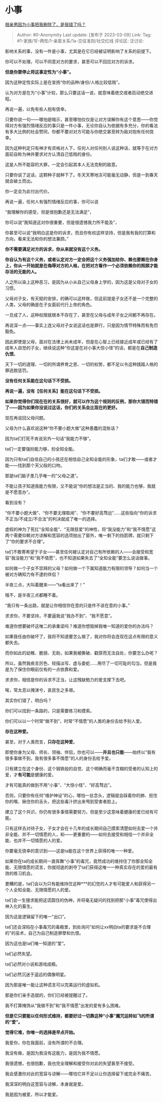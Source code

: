 # 小事
[相亲男因为小事把我删除了，是我错了吗？](https://afdian.net/p/36f1d816cdb311eda72e52540025c377)

> Author: #0-Anonymity
> Last update: [发布于 2023-03-09]
> Link:
> Tag: #1-家族/1E-两性/1-亲密关系/1a-交往准则/社交红线
> 评论区:
> 泛讨论:

影响关系的事，没有一件是小事，尤其是在它已经被证明影响了关系的前提下。

你可以不处理，可以不同意对方的要求，甚至可以不回应对方的诉求。

**但是你要停止将这事定性为“小事”。**

因为这种定性实际上是在宣扬“你的品种/身份/人格比较低贱”。

认为对方是在为“小事”计较，那么只要这话一说，就意味着绝交或者启动绝交进程。

再说一遍，以免有些人抱有侥幸。

只要你说一句——哪怕是暗示，甚至哪怕仅仅是让对方误解你有这个意思——你觉得对方有强烈情绪反应的事只是一件小事，无论你自认为依据有多充分，你的看法有多大比例的社会赞同，你都不要对对方可能与你绝交甚至转为敌对抱有任何侥幸。

因为这种判定只有神才有资格对人下，任何人对任何别人说这种话，就等于在对方面前自称为神并要求对方认清自己低贱的身份。

这是人所不能容的大罪，一定会引起其本人无法克制的敌意。

只要你说了这话，这颗种子就种下了。冬天天寒地冻可能毫无动静，但是一到春天就会破土而出。

你一定会为此付出代价。

再说一遍，任何人有强烈情绪反应的事，你可以说

“我理解你的感受，但是很抱歉还是无法满足”，

你可以说“我知道这对你很重要，但是很遗憾我力所不能及”，

你甚至可以说“我明白这是你的诉求，而且你有权这样坚持，但是我有我的打算和方向，看来无法和你的想法兼顾。”

**你不需要满足对方的诉求，你从来就没有这个义务。**

**你自认为有这个义务，或者认定对方一定会把这个义务强加给你、赖也要赖在你身上，你从一开始就是在侮辱对方的人格，在把对方看作一个必须依赖你的照顾才能存活的无能的人。**

人之所以染上这种恶习，是因为从小从自己父母身上学的，因为这是父母对子女的习惯。

父母对子女，有天赋的安排，的确可以这样做，但这前提是子女还不是一个完整的人类，父母的确是在子女面前代行上帝的角色。

一旦成了人，这种权限就根本不存在了，甚至在父母与成年子女之间都不再存在。

再说深一点——事实上连父母对子女说这话也是罪行，只是因为情节特殊而有免罚豁免。

因此即使是父母，面对在法律上尚未成年，但是在心智上已经接近成年或已经有了成年人自觉的子女，继续说这种“你这是在对小事大惊小怪”的话，都是在**自己制造仇恨**。

天下一切的道理、一切的所谓养育之恩、一切的权势，都不足以令这种践踏人格的罪逃脱惩罚。

**没有任何关系能在这句话下不受损。**

**再说一遍，没有【任何关系】能在这句话下不受损。**

**如果你觉得你们现在在的关系很好，就可以作为这个规则的反例，那你大错而特错了——因为如果你没说过这话，你们的关系会比现在的更好。**

现在再说回父母问题。

父母为什么喜欢说这种“你不要小题大做”这种愚蠢的混账话？

因为ta们打死不肯说另外一句话“我能力不够”。

ta们一定要强扮能力够，扮全知全能。

因为只有ta们自信自己的小孩还在相信自己全知全能的形象，ta们才敢——或者才能——找到那个天父般的口吻。

那是ta们脑子里几乎唯一的“父母之道”。

不能让孩子知道我能力有限，又不能说“你的想法是正当的、我的能力也够，我就是不愿意办”。

看到没有？

“你不要小题大做”、“你不要无理取闹”、“你不要好高骛远”……这些指向“你的诉求不正当/不成立/不合法”的判决就成了唯一的选择。

虚假的神为了死扛“全知全能”、“无限慈爱”的神性，将“我没能力”和“我不情愿”这两个需要仰赖对方谅解和宽容的选项抛出了窗外，唯一剩下的挡箭牌，就只剩下了“你的要求不合理”。

ta们不敢寄希望于子女——甚至任何被认定对自己有所依赖的人——会接受和宽容“我没能力”和“我不情愿”，也不知道如果失去了“全知全能”要怎么说话做事。

如何做一个子女不崇拜的父母？如何做一个下属知道能力有限的领导？如何当一个被对方确知力有不逮的伴侣？

半夜三点，大叫着醒来——“ta看出来了！”

哦不，是半夜三点都睡不着。

“我只有一条出路，就是让你相信你在意的只是件不该在意的小事。”

求求你，不要坚持，不要逼我说“我办不到”、“我不愿意”。

难道你想要破坏这唯二的承重梁吗？难道你想毁掉我唯一知道的爱你的办法吗？

如果我任由你破坏了，我将不知道要怎么做了，我对你将会连现在这点有限的意义都失去。

而你如此的幼稚、脆弱、无助，如果我被撕破、戳穿而无法自处，你要怎么办呢？

所以，虽然我疾言厉色、轻描淡写、虚与委蛇……用尽了一切可耻的勾当，但是我是为了保住你眼前仅有的一点依靠和爱。

求求你，相信是你的诉求不正当，让这残缺勉力的爱支撑下去吧。

  

唉，常太息以掩涕兮，哀民生之多艰。

其实你们错了，明白吗？

你们可以找到一条路的，只是需要练习和摸索。

你们可以以一个时常“做不到”，时常“不情愿”的人类的身份去给予别人爱。

**存在这种爱。**

甚至，对于人类而言，**只存在这种爱**。

即使你身为父母、师长、领袖、伴侣，你也可以——**并且也只能**——始终以“我有很多事做不到，我有很多事不情愿”的人的身份去给予爱。

只有建立在这个身份、这个钢铁般的自觉、这个明确而毫不含糊的受者的认知上的爱，才**有可能**是健康的爱。

才有可能真的做到不用“小事”、“大惊小怪”、“好高骛远”。

否则，只要你有任何“维护神设”的心，哪怕一丝念头，逻辑就会踩着你的肺、扼住你的喉、揪住你的舌头，把这些毒汁挤出来甩到受害者脸上。

建立了这个共识，你仍有很多事情需要努力，但是至少这意味着健康的爱已经有可能。

只有这样去对待子女，子女才会在十几年的成长期间自己摸索清楚如何去爱一个并非全能、并不一切情愿的人，和——更重要的——如何去接受和相信一个并非全能、也并不一切情愿的人的爱。

你要毫无侥幸的意识到——这是ta能在这个世界上获得的唯一一种爱。

如果你在ta的成长期间一直挥舞“小事”的毒咒，竟然成功的维持住了你那全知全能、无限情愿的谎言，你就彻底的剥夺了ta们获得这唯一一种真实存在的爱的最有效的练习机会。

更糟的是，ta们会以为只有能维持住这种***的幻觉的人才有可能爱人和获得另一个人全知全能、无限情愿的人的爱。

ta们会一生搜求能把这谎圆住的伪神，并将毫无疑问的找到把那“小事”毒咒使得出神入化的畜生。

因为这是逻辑留下的唯一“出口”。

ta们还会深陷在小事毒咒的毒瘾里，到处询问“如何让xx明白ta的要求是不合理的”的巫术，自己为自己制造罪孽和仇恨。

因为这也是ta们唯一知道的“爱”。

ta们必然失望。

ta们必然对小说和游戏成瘾。

ta们必然沉迷于遥远的偶像明星。

因为那是唯一能让这种谎言可以完美运行的虚拟机。

  

那是你们亲手造就的，你们已经被提醒过了。

  

我不打算掩饰从“我做不到”和“我不情愿”出发的爱有多么困难。

**但是它只要能以任何形式维持，都要好过一切靠这种“小事”魔咒运转如飞的所谓的“爱”。**

  

**觉得它难，你唯一的选择是早点开始。**

  

我爱你，你在我面前，没有所谓的不合理。

我没有做，是因为我没有这能力，是因为我不情愿。

我很遗憾，也很抱歉，我也完全理解和接受你对此的失望甚至不接受。

我会感激你对此的宽容与谅解——哪怕它并不足以让你选择留下或完全不痛苦。

我深深的明白这宽容与谅解，本身就是爱。

我是因为被爱，所以才能爱。